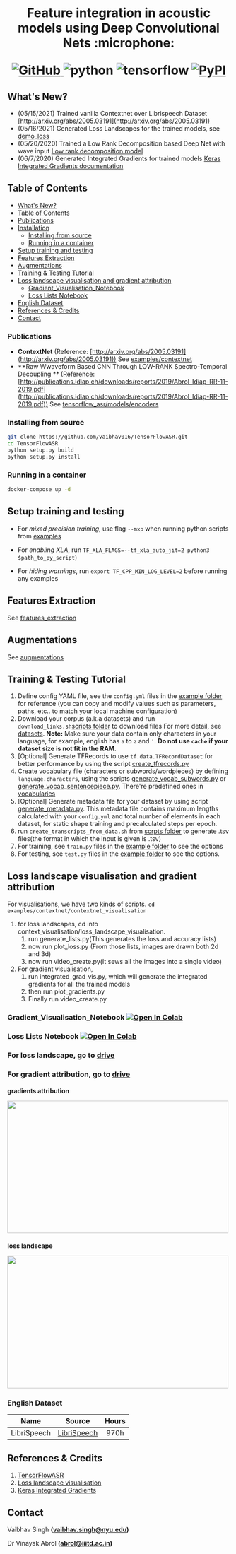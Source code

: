 <h1 align="center">
<p>Feature integration in acoustic models using Deep Convolutional Nets :microphone:</p>
<p align="center">
<a href="https://github.com/vaibhav016/TensorFlowASR/blob/main/LICENSE">
  <img alt="GitHub" src="https://img.shields.io/github/license/TensorSpeech/TensorFlowASR?logo=apache&logoColor=green">
</a>
<img alt="python" src="https://img.shields.io/badge/python-%3E%3D3.8-blue?logo=python">
<img alt="tensorflow" src="https://img.shields.io/badge/tensorflow-%3E%3D2.4.1-orange?logo=tensorflow">
<a href="https://pypi.org/project/TensorFlowASR/">
  <img alt="PyPI" src="https://img.shields.io/pypi/v/TensorFlowASR?color=%234285F4&label=release&logo=pypi&logoColor=%234285F4">
</a>
</p>
</h1>

## What's New?

- (05/15/2021) Trained vanilla Contextnet over Librispeech Dataset [http://arxiv.org/abs/2005.03191](http://arxiv.org/abs/2005.03191)
- (05/16/2021) Generated Loss Landscapes for the trained models, see [demo_loss](./examples/contextnet/contextnet_visualisation/)
- (05/20/2020) Trained a Low Rank Decomposition based Deep Net with wave input [Low rank decomposition model](http://publications.idiap.ch/downloads/reports/2019/Abrol_Idiap-RR-11-2019.pdf)
- (06/7/2020)  Generated Integrated Gradients for trained models [Keras Integrated Gradients documentation](https://www.tensorflow.org/tutorials/interpretability/integrated_gradients)


## Table of Contents

<!-- TOC -->

- [What's New?](#whats-new)
- [Table of Contents](#table-of-contents)
- [Publications](#publications)
- [Installation](#installation)
  - [Installing from source](#installing-from-source)
  - [Running in a container](#running-in-a-container)
- [Setup training and testing](#setup-training-and-testing)
- [Features Extraction](#features-extraction)
- [Augmentations](#augmentations)
- [Training & Testing Tutorial](#training--testing-tutorial)
- [Loss landscape visualisation and gradient attribution](#loss-landscape-visualisation-and-gradient-attribution)
  - [Gradient_Visualisation_Notebook](#gradient-visualisation-notebook)
  - [Loss Lists Notebook](#loss-lists-notebook)
- [English Dataset](#english)
- [References & Credits](#references--credits)
- [Contact](#contact)

<!-- /TOC -->

### Publications

- **ContextNet** (Reference: [http://arxiv.org/abs/2005.03191](http://arxiv.org/abs/2005.03191))
  See [examples/contextnet](./examples/contextnet)
- **Raw Wwaveform Based CNN Through LOW-RANK Spectro-Temporal Decoupling ** (Reference: [http://publications.idiap.ch/downloads/reports/2019/Abrol_Idiap-RR-11-2019.pdf](http://publications.idiap.ch/downloads/reports/2019/Abrol_Idiap-RR-11-2019.pdf))
  See [tensorflow_asr/models/encoders](./tensorflow_asr/models/encoders)
    

### Installing from source

```bash
git clone https://github.com/vaibhav016/TensorFlowASR.git
cd TensorFlowASR
python setup.py build
python setup.py install
```
### Running in a container

```bash
docker-compose up -d
```

## Setup training and testing

- For _mixed precision training_, use flag `--mxp` when running python scripts from [examples](./examples)

- For _enabling XLA_, run `TF_XLA_FLAGS=--tf_xla_auto_jit=2 python3 $path_to_py_script`)

- For _hiding warnings_, run `export TF_CPP_MIN_LOG_LEVEL=2` before running any examples

## Features Extraction

See [features_extraction](./tensorflow_asr/featurizers/README.md)

## Augmentations

See [augmentations](./tensorflow_asr/augmentations/README.md)

## Training & Testing Tutorial

1. Define config YAML file, see the `config.yml` files in the [example folder](./examples/contextnet) for reference (you can copy and modify values such as parameters, paths, etc.. to match your local machine configuration)
2. Download your corpus (a.k.a datasets) and run `download_links.sh`[scripts folder](./scripts) to download files  For more detail, see [datasets](./tensorflow_asr/datasets/README.md). **Note:** Make sure your data contain only characters in your language, for example, english has `a` to `z` and `'`. **Do not use `cache` if your dataset size is not fit in the RAM**.
3. [Optional] Generate TFRecords to use `tf.data.TFRecordDataset` for better performance by using the script [create_tfrecords.py](./scripts/create_tfrecords.py)
4. Create vocabulary file (characters or subwords/wordpieces) by defining `language.characters`, using the scripts [generate_vocab_subwords.py](./scripts/generate_vocab_subwords.py) or [generate_vocab_sentencepiece.py](./scripts/generate_vocab_sentencepiece.py). There're predefined ones in [vocabularies](./vocabularies)
5. [Optional] Generate metadata file for your dataset by using script [generate_metadata.py](./scripts/generate_metadata.py). This metadata file contains maximum lengths calculated with your `config.yml` and total number of elements in each dataset, for static shape training and precalculated steps per epoch.
6. run `create_transcripts_from_data.sh` from [scrpts folder](./scripts) to generate .tsv files(the format in which the input is given is .tsv)
6. For training, see `train.py` files in the [example folder](./examples) to see the options
7. For testing, see `test.py` files in the [example folder](./examples) to see the options. 


## Loss landscape visualisation and gradient attribution

For visualisations, we have two kinds of scripts.
`cd examples/contextnet/contextnet_visualisation`
1) for loss landscapes, cd into context_visualisation/loss_landscape_visualisation.
    1) run generate_lists.py(This generates the loss and accuracy lists)
    2) now run plot_loss.py (From those lists, images are drawn both 2d and 3d)
    3) now run video_create.py(It sews all the images into a single video)
2) For gradient visualisation, 
    1) run integrated_grad_vis.py, which will generate the integrated gradients for all the trained models
    2) then run plot_gradients.py
    3) Finally run video_create.py
    
    
    
### Gradient_Visualisation_Notebook [![Open In Colab](https://colab.research.google.com/assets/colab-badge.svg)](https://github.com/vaibhav016/FILRCN/blob/main/contextnet/contextnet_visualisation/gradient_visualisation/gradient_visualisation.ipynb)
### Loss Lists Notebook [![Open In Colab](https://colab.research.google.com/assets/colab-badge.svg)](https://github.com/vaibhav016/FILRCN/blob/main/contextnet/contextnet_visualisation/loss_landscape_visualisation/generate_loss_landscape.ipynb)

### For loss landscape, go to [drive](https://drive.google.com/file/d/1rYCHvoJGesCQZhpyuLAjNDNfQkbyE7nR/view?usp=sharing)
### For gradient attribution, go to [drive](https://drive.google.com/file/d/1Smw05OEhrptbitom-lOUh7E9LjjAb-cu/view?usp=sharing)

<h4 align="centre"> 
    <p align="centre" > gradients attribution</p>
    <img src="/Users/vaibhavsingh/Desktop/FILRCN/gradient_gf.gif" width="500" height="300" />
</h4>

<h4 align="centre"> 
    <p align="centre">  loss landscape </p> 
    <img src="/Users/vaibhavsingh/Desktop/FILRCN/loss.gif" width="500" height="300" />
</h4>


### English Dataset

|   **Name**   |                             **Source**                             | **Hours** |
| :----------: | :----------------------------------------------------------------: | :-------: |
| LibriSpeech  |              [LibriSpeech](http://www.openslr.org/12)              |   970h    |

## References & Credits

1. [TensorFlowASR](https://github.com/TensorSpeech/TensorFlowASR)
2. [Loss landscape visualisation](https://github.com/JaeDukSeo/Daily-Neural-Network-Practice-3/blob/master/Loss%20LandScape/1.1.%20Relu%20no%20normalization%20.ipynb)
3. [Keras Integrated Gradients](https://www.tensorflow.org/tutorials/interpretability/integrated_gradients)

## Contact

Vaibhav Singh __(vaibhav.singh@nyu.edu)__

Dr Vinayak Abrol __(abrol@iiitd.ac.in)__
